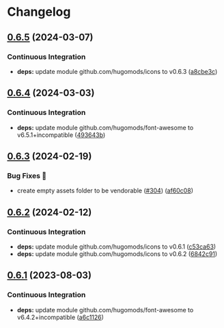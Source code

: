 # Changelog

## [0.6.5](https://github.com/hugomods/icons/compare/vendors/font-awesome/v0.6.4...vendors/font-awesome/v0.6.5) (2024-03-07)


### Continuous Integration

* **deps:** update module github.com/hugomods/icons to v0.6.3 ([a8cbe3c](https://github.com/hugomods/icons/commit/a8cbe3c39733515f82c82a887d1d01d2f6f79ff8))

## [0.6.4](https://github.com/hugomods/icons/compare/vendors/font-awesome/v0.6.3...vendors/font-awesome/v0.6.4) (2024-03-03)


### Continuous Integration

* **deps:** update module github.com/hugomods/font-awesome to v6.5.1+incompatible ([493643b](https://github.com/hugomods/icons/commit/493643b1fc6f449ddd69b9f77a603ef9bc2fde36))

## [0.6.3](https://github.com/hugomods/icons/compare/vendors/font-awesome/v0.6.2...vendors/font-awesome/v0.6.3) (2024-02-19)


### Bug Fixes 🐞

* create empty assets folder to be vendorable ([#304](https://github.com/hugomods/icons/issues/304)) ([af60c08](https://github.com/hugomods/icons/commit/af60c08eae72bc49233703dfb5ad3f305169e953))

## [0.6.2](https://github.com/hugomods/icons/compare/vendors/font-awesome/v0.6.1...vendors/font-awesome/v0.6.2) (2024-02-12)


### Continuous Integration

* **deps:** update module github.com/hugomods/icons to v0.6.1 ([c53ca63](https://github.com/hugomods/icons/commit/c53ca63b1b074b041833e78d52617b2f3c3e9ea3))
* **deps:** update module github.com/hugomods/icons to v0.6.2 ([6842c91](https://github.com/hugomods/icons/commit/6842c91c37221b6792d9d9f38537a81397d810dd))

## [0.6.1](https://github.com/hugomods/icons/compare/vendors/font-awesome/v0.6.0...vendors/font-awesome/v0.6.1) (2023-08-03)


### Continuous Integration

* **deps:** update module github.com/hugomods/font-awesome to v6.4.2+incompatible ([a6c1126](https://github.com/hugomods/icons/commit/a6c1126e377fa75e164688d8cb8830113b8f6b8c))
